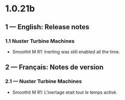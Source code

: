 # 1.0.21b

## 1 — English: Release notes

### 1.1 Nuster Turbine Machines

- Smoothit M R1: Inerting was still enabled all the time.

## 2 — Français: Notes de version

### 2.1 — Nuster Turbine Machines

- Smoothit M R1: L'inertage etait tout le temps activé.
